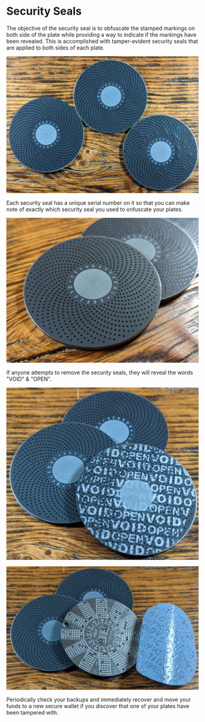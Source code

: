 # Security Seals
The objective of the security seal is to obfuscate the stamped markings on both side of the plate while providing a way to indicate if the markings have been revealed. This is accomplished with tamper-evident security seals that are applied to both sides of each plate. 

![](assets/hodlr_32.jpg)

Each security seal has a unique serial number on it so that you can make note of exactly which security seal you used to onfuscate your plates. 

![](assets/hodlr_33.jpg)

If anyone attempts to remove the security seals, they will reveal the words "VOID" & "OPEN". 

![](assets/hodlr_34.jpg)

![](assets/hodlr_35.jpg)

Periodically check your backups and immediately recover and move your funds to a new secure wallet if you discover that one of your plates have been tampered with.
